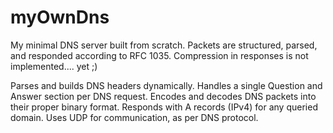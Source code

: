 # myOwnDns

My minimal DNS server built from scratch. Packets are structured, parsed, and responded according to RFC 1035. 
Compression in responses is not implemented.... yet ;)


Parses and builds DNS headers dynamically.
Handles a single Question and Answer section per DNS request.
Encodes and decodes DNS packets into their proper binary format.
Responds with A records (IPv4) for any queried domain.
Uses UDP for communication, as per DNS protocol.


